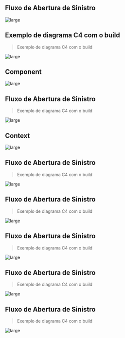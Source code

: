 ## Fluxo de Abertura de Sinistro

![large](http://localhost:8080/c4-model-doc/container/diagram1.png)

## Exemplo de diagrama C4 com o build
> Exemplo de diagrama C4 com o build

![large](http://localhost:8080/claim-service/code/open-claim/diagram1.png)

## Component

![large](http://localhost:8080/c4-model-doc/component/diagram1.png)

## Fluxo de Abertura de Sinistro
> Exemplo de diagrama C4 com o build

![large](http://localhost:8080/claim-service/code/open-claim/diagram1.png)

## Context

![large](http://localhost:8080/c4-model-doc/context/diagram1.png)

## Fluxo de Abertura de Sinistro
> Exemplo de diagrama C4 com o build

![large](http://localhost:8080/claim-service/code/open-claim/diagram1.png)

## Fluxo de Abertura de Sinistro
> Exemplo de diagrama C4 com o build

![large](http://localhost:8080/claim-service/code/open-claim/diagram1.png)

## Fluxo de Abertura de Sinistro
> Exemplo de diagrama C4 com o build

![large](http://localhost:8080/claim-service/code/open-claim/diagram1.png)

## Fluxo de Abertura de Sinistro
> Exemplo de diagrama C4 com o build

![large](http://localhost:8080/claim-service/code/open-claim/diagram1.png)

## Fluxo de Abertura de Sinistro
> Exemplo de diagrama C4 com o build

![large](http://localhost:8080/claim-service/code/open-claim/diagram1.png)